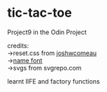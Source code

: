 # tic-tac-toe
Project9 in the Odin Project  

credits:  
->reset.css from [joshwcomeau](https://www.joshwcomeau.com/css/custom-css-reset/)  
->[name font](https://fonts.google.com/specimen/Unlock)  
->svgs from svgrepo.com

learnt IIFE and factory functions